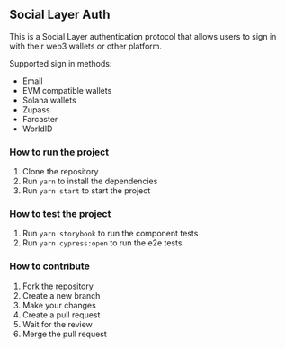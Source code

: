 ## Social Layer Auth
This is a Social Layer authentication protocol that allows users to sign in with their web3 wallets or other platform.

Supported sign in methods:
- Email
- EVM compatible wallets
- Solana wallets
- Zupass
- Farcaster
- WorldID


### How to run the project
1. Clone the repository
2. Run `yarn` to install the dependencies
3. Run `yarn start` to start the project

### How to test the project
1. Run `yarn storybook` to run the component tests
2. Run `yarn cypress:open` to run the e2e tests

### How to contribute
1. Fork the repository
2. Create a new branch
3. Make your changes
4. Create a pull request
5. Wait for the review
6. Merge the pull request
